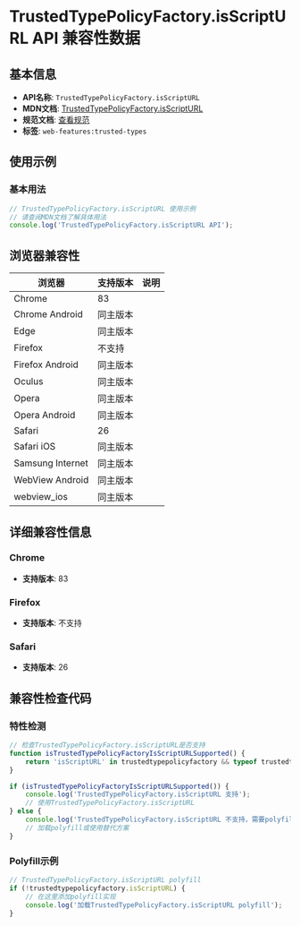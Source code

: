 # TrustedTypePolicyFactory.isScriptURL API 兼容性数据

## 基本信息

- **API名称**: `TrustedTypePolicyFactory.isScriptURL`
- **MDN文档**: [TrustedTypePolicyFactory.isScriptURL](https://developer.mozilla.org/docs/Web/API/TrustedTypePolicyFactory/isScriptURL)
- **规范文档**: [查看规范](https://w3c.github.io/trusted-types/dist/spec/#dom-trustedtypepolicyfactory-isscripturl)
- **标签**: `web-features:trusted-types`

## 使用示例

### 基本用法

```javascript
// TrustedTypePolicyFactory.isScriptURL 使用示例
// 请查阅MDN文档了解具体用法
console.log('TrustedTypePolicyFactory.isScriptURL API');
```

## 浏览器兼容性

| 浏览器 | 支持版本 | 说明 |
|--------|----------|------|
| Chrome | 83 |  |
| Chrome Android | 同主版本 |  |
| Edge | 同主版本 |  |
| Firefox | 不支持 |  |
| Firefox Android | 同主版本 |  |
| Oculus | 同主版本 |  |
| Opera | 同主版本 |  |
| Opera Android | 同主版本 |  |
| Safari | 26 |  |
| Safari iOS | 同主版本 |  |
| Samsung Internet | 同主版本 |  |
| WebView Android | 同主版本 |  |
| webview_ios | 同主版本 |  |

## 详细兼容性信息

### Chrome

- **支持版本**: 83

### Firefox

- **支持版本**: 不支持

### Safari

- **支持版本**: 26

## 兼容性检查代码

### 特性检测

```javascript
// 检查TrustedTypePolicyFactory.isScriptURL是否支持
function isTrustedTypePolicyFactoryIsScriptURLSupported() {
    return 'isScriptURL' in trustedtypepolicyfactory && typeof trustedtypepolicyfactory.isScriptURL === 'function';
}

if (isTrustedTypePolicyFactoryIsScriptURLSupported()) {
    console.log('TrustedTypePolicyFactory.isScriptURL 支持');
    // 使用TrustedTypePolicyFactory.isScriptURL
} else {
    console.log('TrustedTypePolicyFactory.isScriptURL 不支持，需要polyfill');
    // 加载polyfill或使用替代方案
}
```

### Polyfill示例

```javascript
// TrustedTypePolicyFactory.isScriptURL polyfill
if (!trustedtypepolicyfactory.isScriptURL) {
    // 在这里添加polyfill实现
    console.log('加载TrustedTypePolicyFactory.isScriptURL polyfill');
}
```

